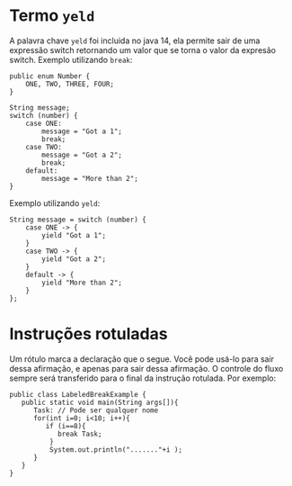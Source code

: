 # Termo `yeld`

A palavra chave `yeld` foi incluida no java 14, ela permite sair de uma expressão switch retornando um valor que se torna o valor da expresão switch.
Exemplo utilizando `break`:

```java:
public enum Number {
    ONE, TWO, THREE, FOUR;
}

String message;
switch (number) {
    case ONE:
        message = "Got a 1";
        break;
    case TWO:
        message = "Got a 2";
        break;
    default:
        message = "More than 2";
}
```

Exemplo utilizando `yeld`:

```java:
String message = switch (number) {
    case ONE -> {
        yield "Got a 1";
    }
    case TWO -> {
        yield "Got a 2";
    }
    default -> {
        yield "More than 2";
    }
};
```

# Instruções rotuladas

Um rótulo marca a declaração que o segue. Você pode usá-lo para sair dessa afirmação, e apenas para sair dessa afirmação. O controle do fluxo sempre será transferido para o final da instrução rotulada.
Por exemplo:

```java:
public class LabeledBreakExample {
   public static void main(String args[]){
      Task: // Pode ser qualquer nome
      for(int i=0; i<10; i++){
         if (i==8){
            break Task;
          }
          System.out.println("......."+i );
      }
   }
}
```
